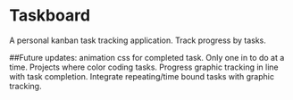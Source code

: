 # Taskboard
A personal kanban task tracking application. Track progress by tasks. 

##Future updates:
animation css for completed task.
Only one in to do at a time. 
Projects where color coding tasks. 
Progress graphic tracking in line with task completion. 
Integrate repeating/time bound tasks with graphic tracking. 

